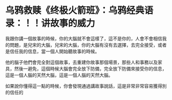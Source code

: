 # 乌鸦救赎《终极火箭班》：乌鸦经典语录：！！讲故事的威力

我跟你講一個故事的時候，你的大腦就不會這樣了，這不是你的，人會不會相信我的問題，是兒宋的大腦，兒宋的大腦，你的大腦有沒有去選擇，去完全接受，或者是信任我的信息，當一個人開始聽故事的時候。

他的腦子他們會完全對這個故事，去重建你故事那個場景，那些人和事務以及家具，然後一避免，這個時候大腦會完全放下防備，完全放下防備來接受你的信息，這是一個人腦的天然大腦，這是一個人腦的天然大腦。

如果說你懂得這一點的時候，你會發現通過講故事說話，這是非常非常容易獲得別的信任的